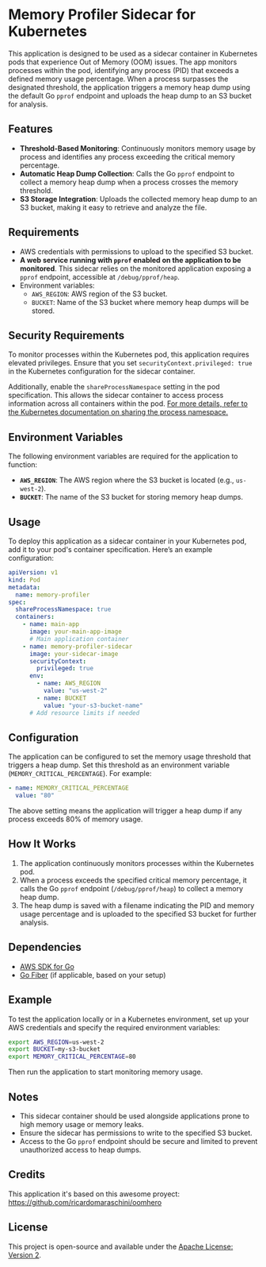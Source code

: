 # Memory Profiler Sidecar for Kubernetes

This application is designed to be used as a sidecar container in Kubernetes pods that experience Out of Memory (OOM) issues. The app monitors processes within the pod, identifying any process (PID) that exceeds a defined memory usage percentage. When a process surpasses the designated threshold, the application triggers a memory heap dump using the default Go `pprof` endpoint and uploads the heap dump to an S3 bucket for analysis.

## Features

- **Threshold-Based Monitoring**: Continuously monitors memory usage by process and identifies any process exceeding the critical memory percentage.
- **Automatic Heap Dump Collection**: Calls the Go `pprof` endpoint to collect a memory heap dump when a process crosses the memory threshold.
- **S3 Storage Integration**: Uploads the collected memory heap dump to an S3 bucket, making it easy to retrieve and analyze the file.

## Requirements

- AWS credentials with permissions to upload to the specified S3 bucket.
- **A web service running with `pprof` enabled on the application to be monitored**. This sidecar relies on the monitored application exposing a `pprof` endpoint, accessible at `/debug/pprof/heap`.
- Environment variables:
  - `AWS_REGION`: AWS region of the S3 bucket.
  - `BUCKET`: Name of the S3 bucket where memory heap dumps will be stored.

## Security Requirements

To monitor processes within the Kubernetes pod, this application requires elevated privileges. Ensure that you set `securityContext.privileged: true` in the Kubernetes configuration for the sidecar container.

Additionally, enable the `shareProcessNamespace` setting in the pod specification. This allows the sidecar container to access process information across all containers within the pod. [For more details, refer to the Kubernetes documentation on sharing the process namespace.](https://kubernetes.io/docs/tasks/configure-pod-container/share-process-namespace/)

## Environment Variables

The following environment variables are required for the application to function:

- **`AWS_REGION`**: The AWS region where the S3 bucket is located (e.g., `us-west-2`).
- **`BUCKET`**: The name of the S3 bucket for storing memory heap dumps.

## Usage

To deploy this application as a sidecar container in your Kubernetes pod, add it to your pod's container specification. Here’s an example configuration:

```yaml
apiVersion: v1
kind: Pod
metadata:
  name: memory-profiler
spec:
  shareProcessNamespace: true
  containers:
    - name: main-app
      image: your-main-app-image
      # Main application container
    - name: memory-profiler-sidecar
      image: your-sidecar-image
      securityContext:
        privileged: true
      env:
        - name: AWS_REGION
          value: "us-west-2"
        - name: BUCKET
          value: "your-s3-bucket-name"
      # Add resource limits if needed
```

## Configuration

The application can be configured to set the memory usage threshold that triggers a heap dump. Set this threshold as an environment variable (`MEMORY_CRITICAL_PERCENTAGE`). For example:

```yaml
- name: MEMORY_CRITICAL_PERCENTAGE
  value: "80"
```

The above setting means the application will trigger a heap dump if any process exceeds 80% of memory usage.

## How It Works

1. The application continuously monitors processes within the Kubernetes pod.
2. When a process exceeds the specified critical memory percentage, it calls the Go `pprof` endpoint (`/debug/pprof/heap`) to collect a memory heap dump.
3. The heap dump is saved with a filename indicating the PID and memory usage percentage and is uploaded to the specified S3 bucket for further analysis.

## Dependencies

- [AWS SDK for Go](https://aws.amazon.com/sdk-for-go/)
- [Go Fiber](https://gofiber.io/) (if applicable, based on your setup)

## Example

To test the application locally or in a Kubernetes environment, set up your AWS credentials and specify the required environment variables:

```bash
export AWS_REGION=us-west-2
export BUCKET=my-s3-bucket
export MEMORY_CRITICAL_PERCENTAGE=80
```

Then run the application to start monitoring memory usage.

## Notes

- This sidecar container should be used alongside applications prone to high memory usage or memory leaks.
- Ensure the sidecar has permissions to write to the specified S3 bucket.
- Access to the Go `pprof` endpoint should be secure and limited to prevent unauthorized access to heap dumps.

## Credits

This application it's based on this awesome proyect: https://github.com/ricardomaraschini/oomhero

## License

This project is open-source and available under the [Apache License: Version 2](LICENSE).
